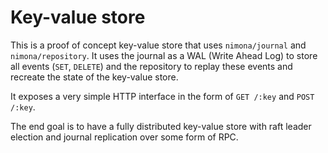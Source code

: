 # Key-value store

This is a proof of concept key-value store that uses `nimona/journal` and 
`nimona/repository`. It uses the journal as a WAL (Write Ahead Log) to store
all events (`SET`, `DELETE`) and the repository to replay these events and
recreate the state of the key-value store.

It exposes a very simple HTTP interface in the form of `GET /:key` and 
`POST /:key`. 

The end goal is to have a fully distributed key-value store with raft leader 
election and journal replication over some form of RPC.
